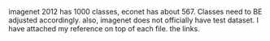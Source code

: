 imagenet 2012 has 1000 classes, econet has about 567. Classes need to BE adjusted accordingly. 
also, imagenet does not officially have test dataset.
I have attached my reference on top of each file. the links.
